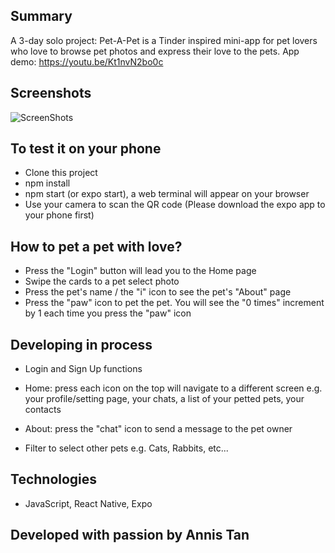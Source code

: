 ## Summary

A 3-day solo project: Pet-A-Pet is a Tinder inspired mini-app for pet lovers who love to browse pet photos and express their love to the pets. App demo: https://youtu.be/Kt1nvN2bo0c


## Screenshots
![ScreenShots](https://user-images.githubusercontent.com/64669206/100396723-24371180-3014-11eb-934b-0198d41f6e69.png)


## To test it on your phone
- Clone this project
- npm install
- npm start (or expo start), a web terminal will appear on your browser
- Use your camera to scan the QR code (Please download the expo app to your phone first)


## How to pet a pet with love?
- Press the "Login" button will lead you to the Home page
- Swipe the cards to a pet select photo
- Press the pet's name / the "i" icon to see the pet's "About" page
- Press the "paw" icon to pet the pet. You will see the "0 times" increment by 1 each time you press the "paw" icon

## Developing in process

* Login and Sign Up functions

* Home: press each icon on the top will navigate to a different screen e.g. your profile/setting page, your chats, a list of your petted pets, your contacts

* About: press the "chat" icon to send a message to the pet owner

* Filter to select other pets e.g. Cats, Rabbits, etc...

## Technologies
- JavaScript, React Native, Expo


## Developed with passion by Annis Tan

